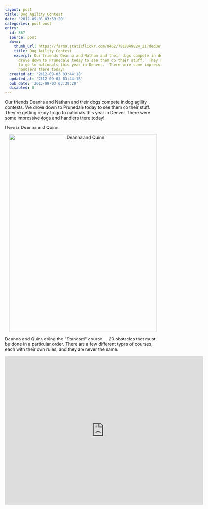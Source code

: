 ```yaml
---
layout: post
title: Dog Agility Contest
date: '2012-09-03 03:39:20'
categories: post post
entry:
  id: 867
  source: post
  data:
    thumb_url: https://farm9.staticflickr.com/8462/7918849824_217ded3efc_q.jpg
    title: Dog Agility Contest
    excerpt: Our friends Deanna and Nathan and their dogs compete in dog agility contests.  We
      drove down to Prunedale today to see them do their stuff.  They're getting ready
      to go to nationals this year in Denver.  There were some impressive dogs and
      handlers there today!
  created_at: '2012-09-03 03:44:18'
  updated_at: '2012-09-03 03:44:18'
  pub_date: '2012-09-03 03:39:20'
  disabled: 0
---
```

Our friends Deanna and Nathan and their dogs compete in dog agility contests.  We drove down to Prunedale today to see them do their stuff.  They're getting ready to go to nationals this year in Denver.  There were some impressive dogs and handlers there today!

Here is Deanna and Quinn:
<div style="text-align:center;">
<a href="http://www.flickr.com/photos/thenobot/7918849824/" title="Deanna and Quinn by thenobot, on Flickr"><img src="https://farm9.staticflickr.com/8462/7918849824_217ded3efc_z.jpg" width="478" height="640" alt="Deanna and Quinn"></a>
</div>

Deanna and Quinn doing the "Standard" course -- 20 obstacles that must be done in a particular order.  There are a few different types of courses, each with their own rules, and they are never the same.

<embed src="http://video.thenobot.org/20120902-dog_agility.mov" width="640" height="480" scale="aspect"></embed>
